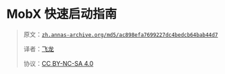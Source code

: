 # MobX 快速启动指南

> 原文：[`zh.annas-archive.org/md5/ac898efa7699227dc4bedcb64bab44d7`](https://zh.annas-archive.org/md5/ac898efa7699227dc4bedcb64bab44d7)
> 
> 译者：[飞龙](https://github.com/wizardforcel)
> 
> 协议：[CC BY-NC-SA 4.0](http://creativecommons.org/licenses/by-nc-sa/4.0/)